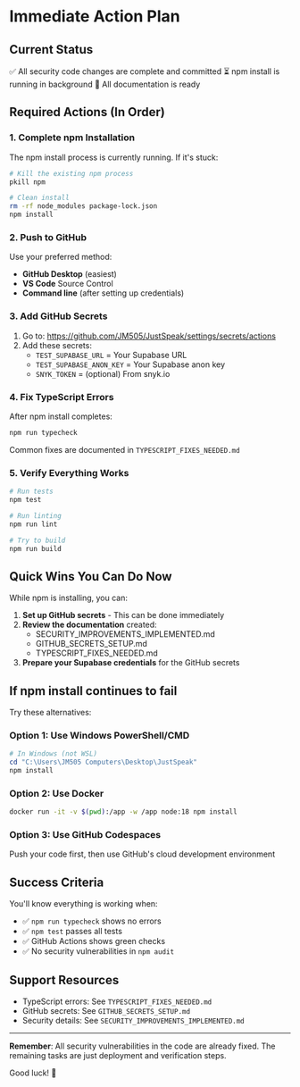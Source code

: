# Immediate Action Plan

## Current Status
✅ All security code changes are complete and committed
⏳ npm install is running in background
📝 All documentation is ready

## Required Actions (In Order)

### 1. Complete npm Installation
The npm install process is currently running. If it's stuck:

```bash
# Kill the existing npm process
pkill npm

# Clean install
rm -rf node_modules package-lock.json
npm install
```

### 2. Push to GitHub
Use your preferred method:
- **GitHub Desktop** (easiest)
- **VS Code** Source Control
- **Command line** (after setting up credentials)

### 3. Add GitHub Secrets
1. Go to: https://github.com/JM505/JustSpeak/settings/secrets/actions
2. Add these secrets:
   - `TEST_SUPABASE_URL` = Your Supabase URL
   - `TEST_SUPABASE_ANON_KEY` = Your Supabase anon key
   - `SNYK_TOKEN` = (optional) From snyk.io

### 4. Fix TypeScript Errors
After npm install completes:
```bash
npm run typecheck
```

Common fixes are documented in `TYPESCRIPT_FIXES_NEEDED.md`

### 5. Verify Everything Works
```bash
# Run tests
npm test

# Run linting
npm run lint

# Try to build
npm run build
```

## Quick Wins You Can Do Now

While npm is installing, you can:

1. **Set up GitHub secrets** - This can be done immediately
2. **Review the documentation** created:
   - SECURITY_IMPROVEMENTS_IMPLEMENTED.md
   - GITHUB_SECRETS_SETUP.md
   - TYPESCRIPT_FIXES_NEEDED.md
3. **Prepare your Supabase credentials** for the GitHub secrets

## If npm install continues to fail

Try these alternatives:

### Option 1: Use Windows PowerShell/CMD
```powershell
# In Windows (not WSL)
cd "C:\Users\JM505 Computers\Desktop\JustSpeak"
npm install
```

### Option 2: Use Docker
```bash
docker run -it -v $(pwd):/app -w /app node:18 npm install
```

### Option 3: Use GitHub Codespaces
Push your code first, then use GitHub's cloud development environment

## Success Criteria

You'll know everything is working when:
- ✅ `npm run typecheck` shows no errors
- ✅ `npm test` passes all tests
- ✅ GitHub Actions shows green checks
- ✅ No security vulnerabilities in `npm audit`

## Support Resources

- TypeScript errors: See `TYPESCRIPT_FIXES_NEEDED.md`
- GitHub secrets: See `GITHUB_SECRETS_SETUP.md`
- Security details: See `SECURITY_IMPROVEMENTS_IMPLEMENTED.md`

---

**Remember**: All security vulnerabilities in the code are already fixed. The remaining tasks are just deployment and verification steps.

Good luck! 🚀